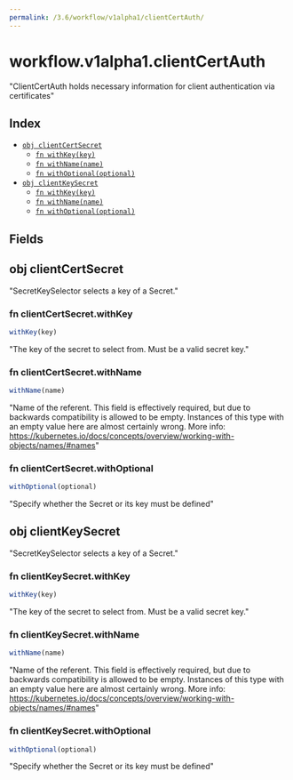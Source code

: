 ```yaml
---
permalink: /3.6/workflow/v1alpha1/clientCertAuth/
---
```


# workflow.v1alpha1.clientCertAuth

"ClientCertAuth holds necessary information for client authentication via certificates"

## Index

* [`obj clientCertSecret`](#obj-clientcertsecret)
  * [`fn withKey(key)`](#fn-clientcertsecretwithkey)
  * [`fn withName(name)`](#fn-clientcertsecretwithname)
  * [`fn withOptional(optional)`](#fn-clientcertsecretwithoptional)
* [`obj clientKeySecret`](#obj-clientkeysecret)
  * [`fn withKey(key)`](#fn-clientkeysecretwithkey)
  * [`fn withName(name)`](#fn-clientkeysecretwithname)
  * [`fn withOptional(optional)`](#fn-clientkeysecretwithoptional)

## Fields

## obj clientCertSecret

"SecretKeySelector selects a key of a Secret."

### fn clientCertSecret.withKey

```ts
withKey(key)
```

"The key of the secret to select from.  Must be a valid secret key."

### fn clientCertSecret.withName

```ts
withName(name)
```

"Name of the referent. This field is effectively required, but due to backwards compatibility is allowed to be empty. Instances of this type with an empty value here are almost certainly wrong. More info: https://kubernetes.io/docs/concepts/overview/working-with-objects/names/#names"

### fn clientCertSecret.withOptional

```ts
withOptional(optional)
```

"Specify whether the Secret or its key must be defined"

## obj clientKeySecret

"SecretKeySelector selects a key of a Secret."

### fn clientKeySecret.withKey

```ts
withKey(key)
```

"The key of the secret to select from.  Must be a valid secret key."

### fn clientKeySecret.withName

```ts
withName(name)
```

"Name of the referent. This field is effectively required, but due to backwards compatibility is allowed to be empty. Instances of this type with an empty value here are almost certainly wrong. More info: https://kubernetes.io/docs/concepts/overview/working-with-objects/names/#names"

### fn clientKeySecret.withOptional

```ts
withOptional(optional)
```

"Specify whether the Secret or its key must be defined"